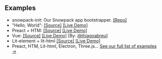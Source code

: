 ## Examples

- snowpack-init: Our Snowpack app bootstrapper. [[Repo]](https://github.com/pikapkg/init)
- "Hello, World": [[Source]](https://glitch.com/edit/#!/pika-web-example-simple) [[Live Demo]](https://pika-web-example-simple.glitch.me/)
- Preact + HTM: [[Source]](https://glitch.com/edit/#!/pika-web-example-preact-htm) [[Live Demo]](https://pika-web-example-preact-htm.glitch.me)
- Vue: [[Source]](https://glitch.com/edit/#!/pika-web-vue-httpvueloader) [[Live Demo]](https://pika-web-vue-httpvueloader.glitch.me/) [By: [@thiagoabreu](https://github.com/thiagoabreu)]
- Lit-element + lit-html [[Source]](https://glitch.com/edit/#!/lit-snowpack) [[Live Demo]](https://lit-snowpack.glitch.me/)
- Preact, HTM, Lit-html, Electron, Three.js... [See our full list of examples →](https://github.com/pikapkg/snowpack/blob/master/README.md#examples)